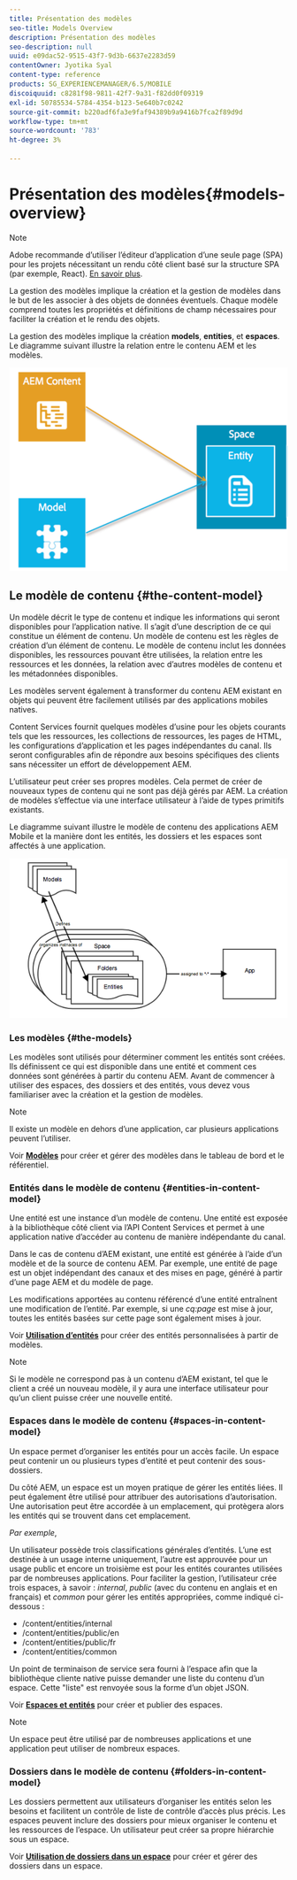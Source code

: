```yaml
---
title: Présentation des modèles
seo-title: Models Overview
description: Présentation des modèles
seo-description: null
uuid: e09dac52-9515-43f7-9d3b-6637e2283d59
contentOwner: Jyotika Syal
content-type: reference
products: SG_EXPERIENCEMANAGER/6.5/MOBILE
discoiquuid: c8281f98-9811-42f7-9a31-f82dd0f09319
exl-id: 50785534-5784-4354-b123-5e640b7c0242
source-git-commit: b220adf6fa3e9faf94389b9a9416b7fca2f89d9d
workflow-type: tm+mt
source-wordcount: '783'
ht-degree: 3%

---
```


# Présentation des modèles{#models-overview}

>[!NOTE]
>
>Adobe recommande d’utiliser l’éditeur d’application d’une seule page (SPA) pour les projets nécessitant un rendu côté client basé sur la structure SPA (par exemple, React). [En savoir plus](/help/sites-developing/spa-overview.md).

La gestion des modèles implique la création et la gestion de modèles dans le but de les associer à des objets de données éventuels. Chaque modèle comprend toutes les propriétés et définitions de champ nécessaires pour faciliter la création et le rendu des objets.

La gestion des modèles implique la création **models**, **entities**, et **espaces**. Le diagramme suivant illustre la relation entre le contenu AEM et les modèles.

![chlimage_1-81](assets/chlimage_1-81.png)

## Le modèle de contenu {#the-content-model}

Un modèle décrit le type de contenu et indique les informations qui seront disponibles pour l’application native. Il s’agit d’une description de ce qui constitue un élément de contenu. Un modèle de contenu est les règles de création d’un élément de contenu. Le modèle de contenu inclut les données disponibles, les ressources pouvant être utilisées, la relation entre les ressources et les données, la relation avec d’autres modèles de contenu et les métadonnées disponibles.

Les modèles servent également à transformer du contenu AEM existant en objets qui peuvent être facilement utilisés par des applications mobiles natives.

Content Services fournit quelques modèles d’usine pour les objets courants tels que les ressources, les collections de ressources, les pages de HTML, les configurations d’application et les pages indépendantes du canal. Ils seront configurables afin de répondre aux besoins spécifiques des clients sans nécessiter un effort de développement AEM.

L’utilisateur peut créer ses propres modèles. Cela permet de créer de nouveaux types de contenu qui ne sont pas déjà gérés par AEM. La création de modèles s’effectue via une interface utilisateur à l’aide de types primitifs existants.

Le diagramme suivant illustre le modèle de contenu des applications AEM Mobile et la manière dont les entités, les dossiers et les espaces sont affectés à une application.

![chlimage_1-82](assets/chlimage_1-82.png)

### Les modèles {#the-models}

Les modèles sont utilisés pour déterminer comment les entités sont créées. Ils définissent ce qui est disponible dans une entité et comment ces données sont générées à partir du contenu AEM. Avant de commencer à utiliser des espaces, des dossiers et des entités, vous devez vous familiariser avec la création et la gestion de modèles.

>[!NOTE]
>
>Il existe un modèle en dehors d’une application, car plusieurs applications peuvent l’utiliser.

Voir **[Modèles](/help/mobile/administer-mobile-apps.md)** pour créer et gérer des modèles dans le tableau de bord et le référentiel.

### Entités dans le modèle de contenu {#entities-in-content-model}

Une entité est une instance d’un modèle de contenu. Une entité est exposée à la bibliothèque côté client via l’API Content Services et permet à une application native d’accéder au contenu de manière indépendante du canal.

Dans le cas de contenu d’AEM existant, une entité est générée à l’aide d’un modèle et de la source de contenu AEM. Par exemple, une entité de page est un objet indépendant des canaux et des mises en page, généré à partir d’une page AEM et du modèle de page.

Les modifications apportées au contenu référencé d’une entité entraînent une modification de l’entité. Par exemple, si une *cq:page* est mise à jour, toutes les entités basées sur cette page sont également mises à jour.

Voir **[Utilisation d’entités](/help/mobile/spaces-and-entities.md)** pour créer des entités personnalisées à partir de modèles.

>[!NOTE]
>
>Si le modèle ne correspond pas à un contenu d’AEM existant, tel que le client a créé un nouveau modèle, il y aura une interface utilisateur pour qu’un client puisse créer une nouvelle entité.

### Espaces dans le modèle de contenu {#spaces-in-content-model}

Un espace permet d’organiser les entités pour un accès facile. Un espace peut contenir un ou plusieurs types d’entité et peut contenir des sous-dossiers.

Du côté AEM, un espace est un moyen pratique de gérer les entités liées. Il peut également être utilisé pour attribuer des autorisations d’autorisation. Une autorisation peut être accordée à un emplacement, qui protègera alors les entités qui se trouvent dans cet emplacement.

*Par exemple*,

Un utilisateur possède trois classifications générales d’entités. L’une est destinée à un usage interne uniquement, l’autre est approuvée pour un usage public et encore un troisième est pour les entités courantes utilisées par de nombreuses applications. Pour faciliter la gestion, l’utilisateur crée trois espaces, à savoir : *internal*, *public* (avec du contenu en anglais et en français) et *common* pour gérer les entités appropriées, comme indiqué ci-dessous :

* /content/entities/internal
* /content/entities/public/en
* /content/entities/public/fr
* /content/entities/common

Un point de terminaison de service sera fourni à l’espace afin que la bibliothèque cliente native puisse demander une liste du contenu d’un espace. Cette &quot;liste&quot; est renvoyée sous la forme d’un objet JSON.

Voir **[Espaces et entités](/help/mobile/spaces-and-entities.md)** pour créer et publier des espaces.

>[!NOTE]
>
>Un espace peut être utilisé par de nombreuses applications et une application peut utiliser de nombreux espaces.

### Dossiers dans le modèle de contenu {#folders-in-content-model}

Les dossiers permettent aux utilisateurs d’organiser les entités selon les besoins et facilitent un contrôle de liste de contrôle d’accès plus précis. Les espaces peuvent inclure des dossiers pour mieux organiser le contenu et les ressources de l’espace. Un utilisateur peut créer sa propre hiérarchie sous un espace.

Voir **[Utilisation de dossiers dans un espace](/help/mobile/spaces-and-entities.md)** pour créer et gérer des dossiers dans un espace.
